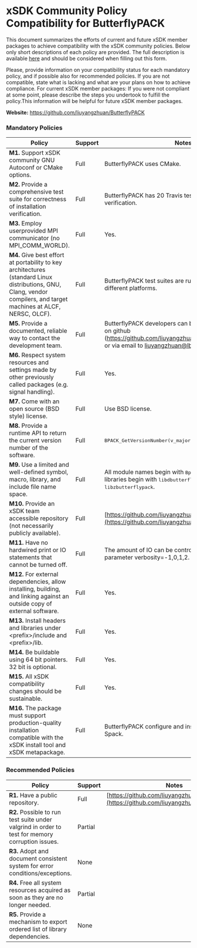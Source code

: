 # xSDK Community Policy Compatibility for ButterflyPACK

This document summarizes the efforts of current and future xSDK member packages to achieve compatibility with the xSDK community policies. Below only short descriptions of each policy are provided. The full description is available [here](https://docs.google.com/document/d/1DCx2Duijb0COESCuxwEEK1j0BPe2cTIJ-AjtJxt3290/edit#heading=h.2hp5zbf0n3o3)
and should be considered when filling out this form.

Please, provide information on your compatibility status for each mandatory policy, and if possible also for recommended policies.
If you are not compatible, state what is lacking and what are your plans on how to achieve compliance.
For current xSDK member packages: If you were not compliant at some point, please describe the steps you undertook to fulfill the policy.This information will be helpful for future xSDK member packages.

**Website:**  https://github.com/liuyangzhuan/ButterflyPACK

### Mandatory Policies

| Policy                 |Support| Notes                   |
|------------------------|-------|-------------------------|
|**M1.** Support xSDK community GNU Autoconf or CMake options. |Full| ButterflyPACK uses CMake. |
|**M2.** Provide a comprehensive test suite for correctness of installation verification. |Full| ButterflyPACK has 20 Travis test example runs for code verification. |
|**M3.** Employ userprovided MPI communicator (no MPI_COMM_WORLD). |Full| Yes. |
|**M4.** Give best effort at portability to key architectures (standard Linux distributions, GNU, Clang, vendor compilers, and target machines at ALCF, NERSC, OLCF). |Full| ButterflyPACK test suites are run on a number of different platforms.|
|**M5.** Provide a documented, reliable way to contact the development team. |Full| ButterflyPACK developers can be contacted via issues on github (https://github.com/liuyangzhuan/ButterflyPACK/issues/) or via email to liuyangzhuan@lbl.gov.|
|**M6.** Respect system resources and settings made by other previously called packages (e.g. signal handling). |Full| Yes.|
|**M7.** Come with an open source (BSD style) license. |Full| Use BSD license. |
|**M8.** Provide a runtime API to return the current version number of the software. |Full| <tt>BPACK_GetVersionNumber(v_major,v_minor,v_bugfix)</tt> |
|**M9.** Use a limited and well-defined symbol, macro, library, and include file name space. |Full| All module names begin with <tt>Bplus_</tt>, <tt>BPACK_</tt> or <tt>MISC_</tt>. The libraries begin with <tt>libdbutterflypack</tt> or <tt>libzbutterflypack</tt>. |
|**M10.** Provide an xSDK team accessible repository (not necessarily publicly available). |Full| [https://github.com/liuyangzhuan/ButterflyPACK](https://github.com/liuyangzhuan/ButterflyPACK) |
|**M11.** Have no hardwired print or IO statements that cannot be turned off. |Full|The amount of IO can be controlled by a runtime parameter verbosity=-1,0,1,2. |
|**M12.** For external dependencies, allow installing, building, and linking against an outside copy of external software. |Full| Yes.|
|**M13.** Install headers and libraries under \<prefix\>/include and \<prefix\>/lib. |Full| Yes. |
|**M14.** Be buildable using 64 bit pointers. 32 bit is optional. |Full| Yes. |
|**M15.** All xSDK compatibility changes should be sustainable. |Full| Yes.  |
|**M16.** The package must support production-quality installation compatible with the xSDK install tool and xSDK metapackage. |Full| ButterflyPACK configure and install has full support from Spack. |

### Recommended Policies

| Policy                 |Support| Notes                   |
|------------------------|-------|-------------------------|
|**R1.** Have a public repository. |Full| [https://github.com/liuyangzhuan/ButterflyPACK](https://github.com/liuyangzhuan/ButterflyPACK) |
|**R2.** Possible to run test suite under valgrind in order to test for memory corruption issues. |Partial|  |
|**R3.** Adopt and document consistent system for error conditions/exceptions. |None|  |
|**R4.** Free all system resources acquired as soon as they are no longer needed. |Partial|  |
|**R5.** Provide a mechanism to export ordered list of library dependencies. |None| |

